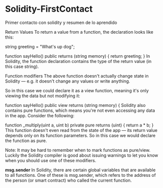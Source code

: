 # Solidity-FirstContact
Primer contacto con solidity y resumen de lo aprendido

Return Values
To return a value from a function, the declaration looks like this:

string greeting = "What's up dog";

function sayHello() public returns (string memory) {
  return greeting;
}
In Solidity, the function declaration contains the type of the return value (in this case string).

Function modifiers
The above function doesn't actually change state in Solidity — e.g. it doesn't change any values or write anything.

So in this case we could declare it as a view function, meaning it's only viewing the data but not modifying it:

function sayHello() public view returns (string memory) {
Solidity also contains pure functions, which means you're not even accessing any data in the app. Consider the following:

function _multiply(uint a, uint b) private pure returns (uint) {
  return a * b;
}
This function doesn't even read from the state of the app — its return value depends only on its function parameters. So in this case we would declare the function as pure.

Note: It may be hard to remember when to mark functions as pure/view. Luckily the Solidity compiler is good about issuing warnings to let you know when you should use one of these modifiers.


**msg.sender**
In Solidity, there are certain global variables that are available to all functions. One of these is msg.sender, which refers to the address of the person (or smart contract) who called the current function.


